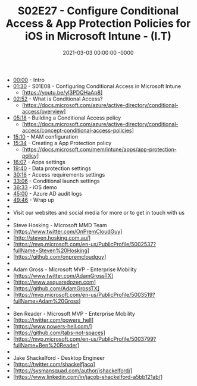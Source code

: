 ﻿---
layout: post
title: "S02E27 - Configure Conditional Access & App Protection Policies for iOS in Microsoft Intune - (I.T)"
date: 2021-03-03 00:00:00 -0000
categories:
---

 * [00:00](https://www.youtube.com/watch?v=Mr0tsvYTMa0&t=0s) - Intro
 * [01:30](https://www.youtube.com/watch?v=Mr0tsvYTMa0&t=90s) - S01E08 - Configuring Conditional Access in Microsoft Intune
   - [https://youtu.be/yI3PDQHaAp8]
 * [02:52](https://www.youtube.com/watch?v=Mr0tsvYTMa0&t=172s) - What is Conditional Access?
   - [https://docs.microsoft.com/azure/active-directory/conditional-access/overview]
 * [05:18](https://www.youtube.com/watch?v=Mr0tsvYTMa0&t=318s) - Building a Conditional Access policy
   - [https://docs.microsoft.com/azure/active-directory/conditional-access/concept-conditional-access-policies]
 * [15:10](https://www.youtube.com/watch?v=Mr0tsvYTMa0&t=910s) - MAM configuration
 * [15:34](https://www.youtube.com/watch?v=Mr0tsvYTMa0&t=934s) - Creating a App Protection policy
   - [https://docs.microsoft.com/mem/intune/apps/app-protection-policy]
 * [16:07](https://www.youtube.com/watch?v=Mr0tsvYTMa0&t=967s) - Apps settings
 * [19:40](https://www.youtube.com/watch?v=Mr0tsvYTMa0&t=1180s) - Data protection settings
 * [30:16](https://www.youtube.com/watch?v=Mr0tsvYTMa0&t=1816s) - Access requirements settings
 * [33:06](https://www.youtube.com/watch?v=Mr0tsvYTMa0&t=1986s) - Conditional launch settings
 * [36:33](https://www.youtube.com/watch?v=Mr0tsvYTMa0&t=2193s) - iOS demo
 * [45:00](https://www.youtube.com/watch?v=Mr0tsvYTMa0&t=2700s) - Azure AD audit logs
 * [49:46](https://www.youtube.com/watch?v=Mr0tsvYTMa0&t=2986s) - Wrap up
 * 
 * Visit our websites and social media for more or to get in touch with us
 * 
 * Steve Hosking - Microsoft MMD Team
 * [https://www.twitter.com/OnPremCloudGuy]
 * [http://steven.hosking.com.au/]
 * [https://mvp.microsoft.com/en-us/PublicProfile/5002537?fullName=Steven%20Hosking]
 * [https://github.com/onpremcloudguy]
 * 
 * Adam Gross - Microsoft MVP - Enterprise Mobility
 * [https://www.twitter.com/AdamGrossTX]
 * [https://www.asquaredozen.com]
 * [https://github.com/AdamGrossTX]
 * [https://mvp.microsoft.com/en-us/PublicProfile/5003519?fullName=Adam%20Gross]
 * 
 * Ben Reader - Microsoft MVP - Enterprise Mobility
 * [https://twitter.com/powers_hell]
 * [https://www.powers-hell.com/]
 * [https://github.com/tabs-not-spaces]
 * [https://mvp.microsoft.com/en-us/PublicProfile/5003799?fullName=Ben%20Reader]
 * 
 * Jake Shackelford - Desktop Engineer
 * [https://twitter.com/shackelfjaco]
 * [https://sysmansquad.com/author/jshackelford/]
 * [https://www.linkedin.com/in/jacob-shackelford-a5bb121ab/]
